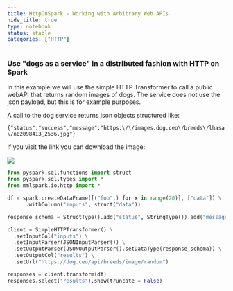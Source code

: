 ```yaml
---
title: HttpOnSpark - Working with Arbitrary Web APIs
hide_title: true
type: notebook
status: stable
categories: ["HTTP"]
---
```


### Use "dogs as a service" in a distributed fashion with HTTP on Spark

In this example we will use the simple HTTP Transformer to call a public webAPI that returns random images of dogs. The service does not use the json payload, but this is for example purposes. 

A call to the dog service returns json objects structured like:

`{"status":"success","message":"https:\/\/images.dog.ceo\/breeds\/lhasa\/n02098413_2536.jpg"}`

If you visit the link you can download the image:

<img src="/img/notebooks/dog.jpg" />





```python
from pyspark.sql.functions import struct
from pyspark.sql.types import *
from mmlspark.io.http import *

df = spark.createDataFrame([("foo",) for x in range(20)], ["data"]) \
      .withColumn("inputs", struct("data"))

response_schema = StructType().add("status", StringType()).add("message", StringType())

client = SimpleHTTPTransformer() \
  .setInputCol("inputs") \
  .setInputParser(JSONInputParser()) \
  .setOutputParser(JSONOutputParser().setDataType(response_schema)) \
  .setOutputCol("results") \
  .setUrl("https://dog.ceo/api/breeds/image/random")

responses = client.transform(df)
responses.select("results").show(truncate = False)
```

